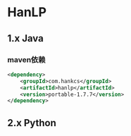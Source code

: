 # HanLP

## 1.x Java

### maven依赖

```xml
<dependency>
    <groupId>com.hankcs</groupId>
    <artifactId>hanlp</artifactId>
    <version>portable-1.7.7</version>
</dependency>
```



## 2.x Python